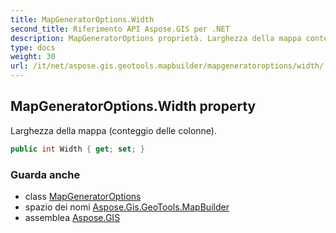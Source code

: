 ```yaml
---
title: MapGeneratorOptions.Width
second_title: Riferimento API Aspose.GIS per .NET
description: MapGeneratorOptions proprietà. Larghezza della mappa conteggio delle colonne.
type: docs
weight: 30
url: /it/net/aspose.gis.geotools.mapbuilder/mapgeneratoroptions/width/
---
```

## MapGeneratorOptions.Width property

Larghezza della mappa (conteggio delle colonne).

```csharp
public int Width { get; set; }
```

### Guarda anche

* class [MapGeneratorOptions](../)
* spazio dei nomi [Aspose.Gis.GeoTools.MapBuilder](../../mapgeneratoroptions/)
* assemblea [Aspose.GIS](../../../)


